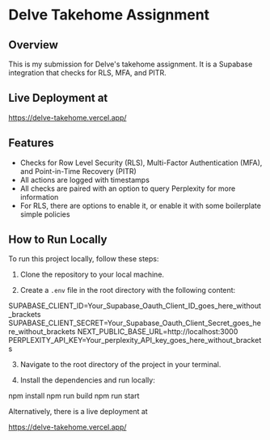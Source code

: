 # Delve Takehome Assignment

## Overview

This is my submission for Delve's takehome assignment. It is a Supabase integration that checks for RLS, MFA, and PITR.

## Live Deployment at
https://delve-takehome.vercel.app/

## Features

- Checks for Row Level Security (RLS), Multi-Factor Authentication (MFA), and Point-in-Time Recovery (PITR)
- All actions are logged with timestamps
- All checks are paired with an option to query Perplexity for more information
- For RLS, there are options to enable it, or enable it with some boilerplate simple policies

## How to Run Locally

To run this project locally, follow these steps:

1. Clone the repository to your local machine.

2. Create a `.env` file in the root directory with the following content:

SUPABASE_CLIENT_ID=Your_Supabase_Oauth_Client_ID_goes_here_without_brackets
SUPABASE_CLIENT_SECRET=Your_Supabase_Oauth_Client_Secret_goes_here_without_brackets
NEXT_PUBLIC_BASE_URL=http://localhost:3000
PERPLEXITY_API_KEY=Your_perplexity_API_key_goes_here_without_brackets

3. Navigate to the root directory of the project in your terminal.

4. Install the dependencies and run locally:

npm install
npm run build
npm run start

Alternatively, there is a live deployment at

https://delve-takehome.vercel.app/